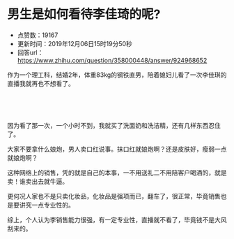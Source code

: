 # 男生是如何看待李佳琦的呢?
- 点赞数：19167
- 更新时间：2019年12月06日15时19分50秒
- 回答url：https://www.zhihu.com/question/358000448/answer/924968652
<body>
 <p data-pid="bygwT8od">作为一个理工科，结婚2年，体重83kg的钢铁直男，陪着媳妇儿看了一次李佳琪的直播我就再也不想看了。</p>
 <p class="ztext-empty-paragraph"><br></p>
 <p class="ztext-empty-paragraph"><br></p>
 <p data-pid="QkB4ZksQ">因为看了那一次，一个小时不到，我就买了洗面奶和洗洁精，还有几样东西忍住了。</p>
 <p data-pid="6xtPXP3t">大家不要拿什么娘炮，男人卖口红说事。抹口红就娘炮啊？还是皮肤好，瘦弱一点就娘炮啊？</p>
 <p data-pid="kDI8sGoF">这种网络上的销售，凭的就是自己的本事，一不用送礼二不用陪客户喝酒的，就是卖！谁卖出去就牛逼。</p>
 <p data-pid="u5BgNsVA">更何况人家也不是只卖化妆品，化妆品是强项而已，翻车了，很正常，毕竟销售也是要讲究一点专业性的。</p>
 <p data-pid="M6R1DuWF">综上，个人认为李销售能力很强，有一定专业性，直播就不看了，毕竟钱不是大风刮来的。</p>
</body>
